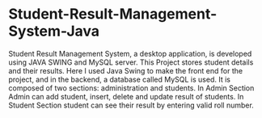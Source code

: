 # Student-Result-Management-System-Java
Student Result Management System, a desktop application, is developed using JAVA SWING and MySQL server. 
This Project stores student details and their results. 
Here I used Java Swing to make the front end for the project, and in the backend, a database called MySQL is used. 
It is composed of two sections: administration and students.
In Admin Section Admin can add student, insert, delete and update result of students.
In Student Section student can see their result by entering valid roll number.

